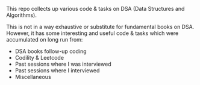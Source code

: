 This repo collects up various code & tasks on DSA (Data Structures and Algorithms).

This is not in a way exhaustive or substitute for fundamental books on DSA.
However, it has some interesting and useful code & tasks which were accumulated on long run from:

- DSA books follow-up coding
- Codility & Leetcode
- Past sessions where I was interviewed
- Past sessions where I interviewed
- Miscellaneous